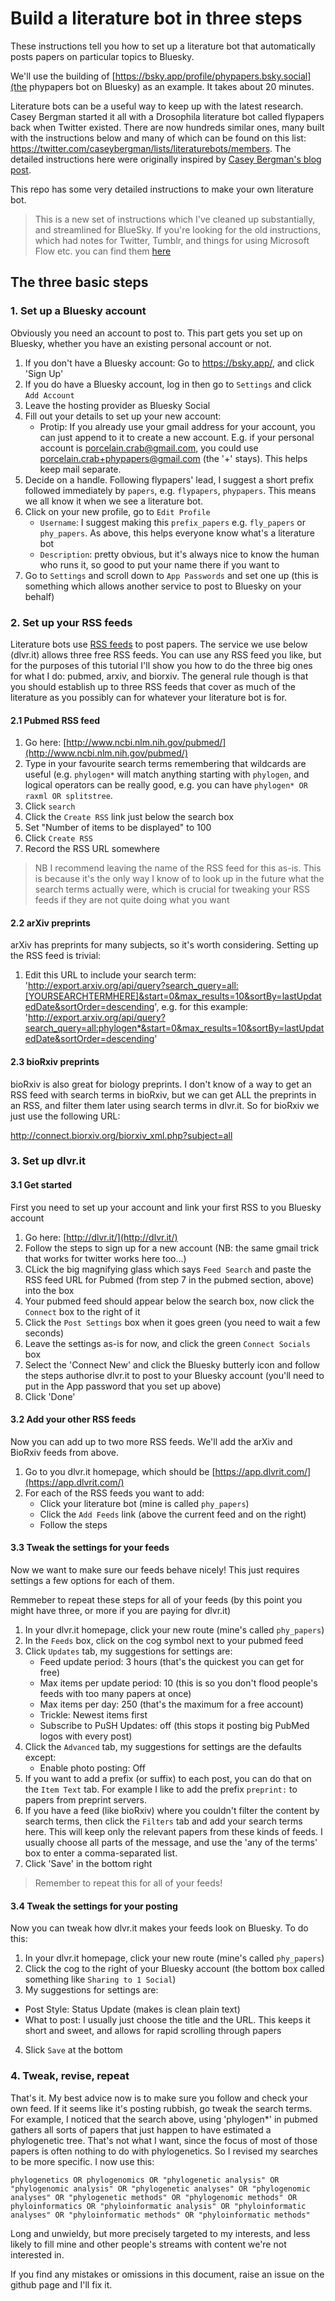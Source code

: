 # Build a literature bot in three steps
These instructions tell you how to set up a literature bot that automatically posts papers on particular topics to Bluesky. 

We'll use the building of [https://bsky.app/profile/phypapers.bsky.social](the phypapers bot on Bluesky) as an example. It takes about 20 minutes.

Literature bots can be a useful way to keep up with the latest research. Casey Bergman started it all with a Drosophila literature bot called flypapers back when Twitter existed. There are now hundreds similar ones, many built with the instructions below and many of which can be found on this list: https://twitter.com/caseybergman/lists/literaturebots/members. The detailed instructions here were originally inspired by [Casey Bergman's blog post](http://caseybergman.wordpress.com/2014/02/24/keeping-up-with-the-scientific-literature-using-twitterbots-the-flypapers-experiment/). 

This repo has some very detailed instructions to make your own literature bot. 

> This is a new set of instructions which I've cleaned up substantially, and streamlined for BlueSky. If you're looking for the old instructions, which had notes for Twitter, Tumblr, and things for using Microsoft Flow etc. you can find them [here](https://github.com/roblanf/phypapers/tree/v1-twitter)

## The three basic steps

### 1. Set up a Bluesky account

Obviously you need an account to post to. This part gets you set up on Bluesky, whether you have an existing personal account or not.

1. If you don't have a Bluesky account: Go to https://bsky.app/, and click 'Sign Up'
2. If you do have a Bluesky account, log in then go to `Settings` and click `Add Account`
3. Leave the hosting provider as Bluesky Social
4. Fill out your details to set up your new account:
    * Protip: If you already use your gmail address for your account, you can just append to it to create a new account. E.g. if your personal account is porcelain.crab@gmail.com, you could use porcelain.crab+phypapers@gmail.com (the '+' stays). This helps keep mail separate.
5. Decide on a handle. Following flypapers' lead, I suggest a short prefix followed immediately by `papers`, e.g. `flypapers`, `phypapers`. This means we all know it when we see a literature bot.
6. Click on your new profile, go to `Edit Profile`
    * `Username`: I suggest making this `prefix_papers` e.g. `fly_papers` or `phy_papers`. As above, this helps everyone know what's a literature bot
    * `Description`: pretty obvious, but it's always nice to know the human who runs it, so good to put your name there if you want to
7. Go to `Settings` and scroll down to `App Passwords` and set one up (this is something which allows another service to post to Bluesky on your behalf)

### 2. Set up your RSS feeds

Literature bots use [RSS feeds](https://en.wikipedia.org/wiki/RSS) to post papers. The service we use below (dlvr.it) allows three free RSS feeds. You can use any RSS feed you like, but for the purposes of this tutorial I'll show you how to do the three big ones for what I do: pubmed, arxiv, and biorxiv. The general rule though is that you should establish up to three RSS feeds that cover as much of the literature as you possibly can for whatever your literature bot is for. 

#### 2.1 Pubmed RSS feed

1. Go here: [http://www.ncbi.nlm.nih.gov/pubmed/](http://www.ncbi.nlm.nih.gov/pubmed/)
2. Type in your favourite search terms remembering that wildcards are useful (e.g. `phylogen*` will match anything starting with `phylogen`, and logical operators can be really good, e.g. you can have `phylogen* OR raxml OR splitstree`.
3. Click `search`
4. Click the `Create RSS` link just below the search box
5. Set "Number of items to be displayed" to 100
6. Click `Create RSS`
7. Record the RSS URL somewhere

> NB I recommend leaving the name of the RSS feed for this as-is. This is because it's the only way I know of to look up in the future what the search terms actually were, which is crucial for tweaking your RSS feeds if they are not quite doing what you want


#### 2.2 arXiv preprints

arXiv has preprints for many subjects, so it's worth considering. Setting up the RSS feed is trivial:

1. Edit this URL to include your search term: 'http://export.arxiv.org/api/query?search_query=all:[YOURSEARCHTERMHERE]&start=0&max_results=10&sortBy=lastUpdatedDate&sortOrder=descending', e.g. for this example: 'http://export.arxiv.org/api/query?search_query=all:phylogen*&start=0&max_results=10&sortBy=lastUpdatedDate&sortOrder=descending'

#### 2.3 bioRxiv preprints

bioRxiv is also great for biology preprints. I don't know of a way to get an RSS feed with search terms in bioRxiv, but we can get ALL the preprints in an RSS, and filter them later using search terms in dlvr.it. So for bioRxiv we just use the following URL:

[http://connect.biorxiv.org/biorxiv_xml.php?subject=all
](http://connect.biorxiv.org/biorxiv_xml.php?subject=all
)

### 3. Set up dlvr.it

#### 3.1 Get started

First you need to set up your account and link your first RSS to you Bluesky account

1. Go here: [http://dlvr.it/](http://dlvr.it/)
2. Follow the steps to sign up for a new account (NB: the same gmail trick that works for twitter works here too...)
3. CLick the big magnifying glass which says `Feed Search` and paste the RSS feed URL for Pubmed (from step 7 in the pubmed section, above) into the box
4. Your pubmed feed should appear below the search box, now click the `Connect` box to the right of it
5. Click the `Post Settings` box when it goes green (you need to wait a few seconds)
6. Leave the settings as-is for now, and click the green `Connect Socials` box
7. Select the 'Connect New' and click the Bluesky butterly icon and follow the steps authorise dlvr.it to post to your Bluesky account (you'll need to put in the App password that you set up above)
6. Click 'Done'

#### 3.2 Add your other RSS feeds

Now you can add up to two more RSS feeds. We'll add the arXiv and BioRxiv feeds from above.

1. Go to you dlvr.it homepage, which should be [https://app.dlvrit.com/](https://app.dlvrit.com/)
2. For each of the RSS feeds you want to add:
   * Click your literature bot (mine is called `phy_papers`)
   * Click the `Add Feeds` link (above the current feed and on the right)
   * Follow the steps

#### 3.3 Tweak the settings for your feeds

Now we want to make sure our feeds behave nicely! This just requires settings a few options for each of them. 

Remmeber to repeat these steps for all of your feeds (by this point you might have three, or more if you are paying for dlvr.it)

1. In your dlvr.it homepage, click your new route (mine's called `phy_papers`)
2. In the `Feeds` box, click on the cog symbol next to your pubmed feed
3. Click `Updates` tab, my suggestions for settings are:
   * Feed update period: 3 hours (that's the quickest you can get for free)
   * Max items per update period: 10 (this is so you don't flood people's feeds with too many papers at once)
   * Max items per day: 250 (that's the maximum for a free account)
   * Trickle: Newest items first
   * Subscribe to PuSH Updates: off (this stops it posting big PubMed logos with every post)
4. Click the `Advanced` tab, my suggestions for settings are the defaults except:
   * Enable photo posting: Off
5. If you want to add a prefix (or suffix) to each post, you can do that on the `Item Text` tab. For example I like to add the prefix `preprint:` to papers from preprint servers. 
6. If you have a feed (like bioRxiv) where you couldn't filter the content by search terms, then click the `Filters` tab and add your search terms here. This will keep only the relevant papers from these kinds of feeds. I usually choose all parts of the message, and use the 'any of the terms' box to enter a comma-separated list.
7. Click 'Save' in the bottom right

> Remember to repeat this for all of your feeds!

#### 3.4 Tweak the settings for your posting

Now you can tweak how dlvr.it makes your feeds look on Bluesky. To do this:

1. In your dlvr.it homepage, click your new route (mine's called `phy_papers`)
2. Click the cog to the right of your Bluesky account (the bottom box called something like `Sharing to 1 Social`)
3. My suggestions for settings are:
  * Post Style: Status Update (makes is clean plain text)
  * What to post: I usually just choose the title and the URL. This keeps it short and sweet, and allows for rapid scrolling through papers
4. Slick `Save` at the bottom

### 4. Tweak, revise, repeat

That's it. My best advice now is to make sure you follow and check your own feed. If it seems like it's posting rubbish, go tweak the search terms. For example, I noticed that the search above, using 'phylogen*' in pubmed gathers all sorts of papers that just happen to have estimated a phylogenetic tree. That's not what I want, since the focus of most of those papers is often nothing to do with phylogenetics. So I revised my searches to be more specific. I now use this:

`phylogenetics OR phylogenomics OR "phylogenetic analysis" OR "phylogenomic analysis" OR "phylogenetic analyses" OR "phylogenomic analyses" OR "phylogenetic methods" OR "phylogenomic methods" OR phyloinformatics OR "phyloinformatic analysis" OR "phyloinformatic analyses" OR "phyloinformatic methods" OR "phyloinformatic methods"`

Long and unwieldy, but more precisely targeted to my interests, and less likely to fill mine and other people's streams with content we're not interested in.

If you find any mistakes or omissions in this document, raise an issue on the github page and I'll fix it.

